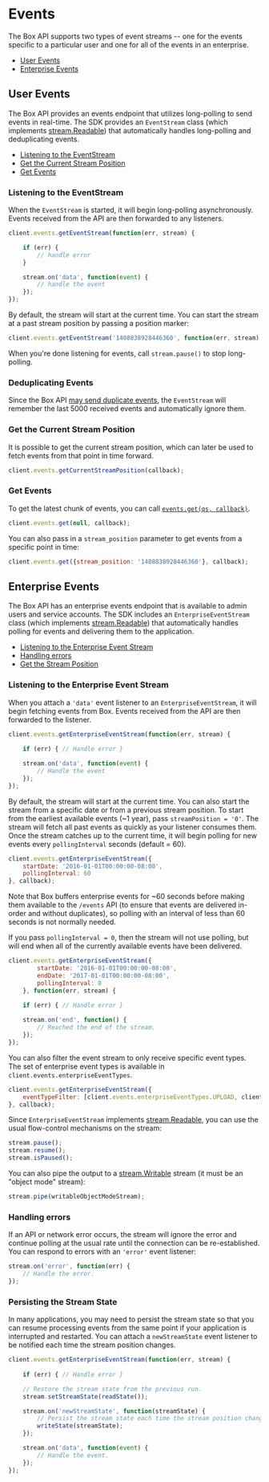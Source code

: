 Events
======

The Box API supports two types of event streams -- one for the events specific to a particular user
 and one for all of the events in an enterprise.

* [User Events](#user-events)
* [Enterprise Events](#enterprise-events)


User Events
-----------

The Box API provides an events endpoint that utilizes long-polling to send
events in real-time. The SDK provides an `EventStream` class (which implements
[stream.Readable](https://nodejs.org/api/stream.html#stream_readable_streams)) that automatically
handles long-polling and deduplicating events.

* [Listening to the EventStream](#listening-to-the-eventstream)
* [Get the Current Stream Position](#get-the-current-stream-position)
* [Get Events](#get-events)

### Listening to the EventStream

When the `EventStream` is started, it will begin long-polling asynchronously.
Events received from the API are then forwarded to any listeners.

```js
client.events.getEventStream(function(err, stream) {

	if (err) {
		// handle error
	}

	stream.on('data', function(event) {
		// handle the event
	});
});
```

By default, the stream will start at the current time.  You can start the stream
at a past stream position by passing a position marker:

```js
client.events.getEventStream('1408838928446360', function(err, stream) { /* ... */ });
```

When you're done listening for events, call `stream.pause()` to stop long-polling.

### Deduplicating Events

Since the Box API [may send duplicate events](https://developers.box.com/docs/#events), the `EventStream` will remember the last 5000 received events and automatically ignore them.

### Get the Current Stream Position

It is possible to get the current stream position, which can later be used to
fetch events from that point in time forward.

```js
client.events.getCurrentStreamPosition(callback);
```

### Get Events

To get the latest chunk of events, you can call
[`events.get(qs, callback)`](http://opensource.box.com/box-node-sdk/Events.html#get).

```js
client.events.get(null, callback);
```

You can also pass in a `stream_position` parameter to get events from a specific
point in time:

```js
client.events.get({stream_position: '1408838928446360'}, callback);
```

Enterprise Events
-----------------

The Box API has an enterprise events endpoint that is available to admin users and service accounts.
The SDK includes an `EnterpriseEventStream` class (which implements
[stream.Readable](https://nodejs.org/api/stream.html#stream_readable_streams)) that automatically
handles polling for events and delivering them to the application.

* [Listening to the Enterprise Event Stream](#listening-to-the-enterprise-event-stream)
* [Handling errors](#handling-errors)
* [Get the Stream Position](#get-the-stream-position)

### Listening to the Enterprise Event Stream

When you attach a `'data'` event listener to an `EnterpriseEventStream`, it will begin fetching events from Box.
Events received from the API are then forwarded to the listener.

```js
client.events.getEnterpriseEventStream(function(err, stream) {
	
	if (err) { // Handle error }

	stream.on('data', function(event) {
		// Handle the event
	});
});
```

By default, the stream will start at the current time.  You can also start the stream
from a specific date or from a previous stream position.  To start from the earliest available events (~1 year),
pass `streamPosition = '0'`.  The stream will fetch all past events as quickly as your listener consumes them.
Once the stream catches up to the current time, it will begin polling for new events every `pollingInterval` seconds
(default = 60).

```js
client.events.getEnterpriseEventStream({
    startDate: '2016-01-01T00:00:00-08:00',
    pollingInterval: 60
}, callback);
```

Note that Box buffers enterprise events for ~60 seconds before making them available to the `/events` API
(to ensure that events are delivered in-order and without duplicates), so polling with an interval of less than
60 seconds is not normally needed.

If you pass `pollingInterval = 0`, then the stream will not use polling, but will end when all of the currently
available events have been delivered.

```js
client.events.getEnterpriseEventStream({
        startDate: '2016-01-01T00:00:00-08:00',
        endDate: '2017-01-01T00:00:00-08:00',
        pollingInterval: 0
    }, function(err, stream) {
	
    if (err) { // Handle error }

    stream.on('end', function() {
        // Reached the end of the stream.
    });
});
```

You can also filter the event stream to only receive specific event types.  The set of enterprise event types
is available in `client.events.enterpriseEventTypes`.

```js
client.events.getEnterpriseEventStream({
    eventTypeFilter: [client.events.enterpriseEventTypes.UPLOAD, client.events.enterpriseEventTypes.DOWNLOAD]
}, callback);
```

Since `EnterpriseEventStream` implements [stream.Readable](https://nodejs.org/api/stream.html#stream_readable_streams),
you can use the usual flow-control mechanisms on the stream:

```js
stream.pause();
stream.resume();
stream.isPaused();
```

You can also pipe the output to a [stream.Writable](https://nodejs.org/api/stream.html#stream_writable_streams) stream
(it must be an "object mode" stream):

```js
stream.pipe(writableObjectModeStream);
```

### Handling errors

If an API or network error occurs, the stream will ignore the error and continue polling at the usual rate until
the connection can be re-established.  You can respond to errors with an `'error'` event listener:

```js
stream.on('error', function(err) {
    // Handle the error.
});
```

### Persisting the Stream State

In many applications, you may need to persist the stream state so that you can resume processing events from the
same point if your application is interrupted and restarted.  You can attach a `newStreamState` event listener
to be notified each time the stream position changes.

```js
client.events.getEnterpriseEventStream(function(err, stream) {
	
    if (err) { // Handle error }

    // Restore the stream state from the previous run.
    stream.setStreamState(readState());

    stream.on('newStreamState', function(streamState) {
        // Persist the stream state each time the stream position changes.
        writeState(streamState);
    });

    stream.on('data', function(event) {
        // Handle the event.
    });
});
```
